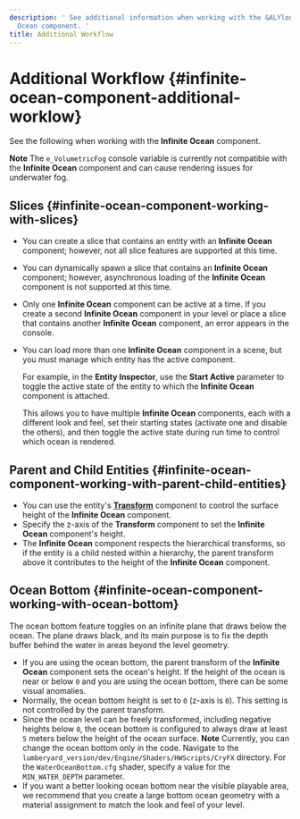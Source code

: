 ```yaml
---
description: ' See additional information when working with the &ALYlong; Infinite
  Ocean component. '
title: Additional Workflow
---
```

# Additional Workflow {#infinite-ocean-component-additional-worklow}

See the following when working with the **Infinite Ocean** component\.

**Note**
The `e_VolumetricFog` console variable is currently not compatible with the **Infinite Ocean** component and can cause rendering issues for underwater fog\.

## Slices {#infinite-ocean-component-working-with-slices}
+ You can create a slice that contains an entity with an **Infinite Ocean** component; however, not all slice features are supported at this time\.
+ You can dynamically spawn a slice that contains an **Infinite Ocean** component; however, asynchronous loading of the **Infinite Ocean** component is not supported at this time\.
+ Only one **Infinite Ocean** component can be active at a time\. If you create a second **Infinite Ocean** component in your level or place a slice that contains another **Infinite Ocean** component, an error appears in the console\.
+ You can load more than one **Infinite Ocean** component in a scene, but you must manage which entity has the active component\.

  For example, in the **Entity Inspector**, use the **Start Active** parameter to toggle the active state of the entity to which the **Infinite Ocean** component is attached\.

  This allows you to have multiple **Infinite Ocean** components, each with a different look and feel, set their starting states \(activate one and disable the others\), and then toggle the active state during run time to control which ocean is rendered\.

## Parent and Child Entities {#infinite-ocean-component-working-with-parent-child-entities}
+ You can use the entity's **[Transform](/docs/userguide/components/transform.md)** component to control the surface height of the **Infinite Ocean** component\.
+ Specify the z\-axis of the **Transform** component to set the **Infinite Ocean** component's height\.
+ The **Infinite Ocean** component respects the hierarchical transforms, so if the entity is a child nested within a hierarchy, the parent transform above it contributes to the height of the **Infinite Ocean** component\.

## Ocean Bottom {#infinite-ocean-component-working-with-ocean-bottom}

The ocean bottom feature toggles on an infinite plane that draws below the ocean\. The plane draws black, and its main purpose is to fix the depth buffer behind the water in areas beyond the level geometry\.
+ If you are using the ocean bottom, the parent transform of the **Infinite Ocean** component sets the ocean's height\. If the height of the ocean is near or below `0` and you are using the ocean bottom, there can be some visual anomalies\.
+ Normally, the ocean bottom height is set to `0` \(z\-axis is `0`\)\. This setting is not controlled by the parent transform\.
+ Since the ocean level can be freely transformed, including negative heights below `0`, the ocean bottom is configured to always draw at least `5` meters below the height of the ocean surface\.
**Note**
Currently, you can change the ocean bottom only in the code\.
Navigate to the `lumberyard_version/dev/Engine/Shaders/HWScripts/CryFX` directory\.
For the `WaterOceanBottom.cfg` shader, specify a value for the `MIN_WATER_DEPTH` parameter\.
+ If you want a better looking ocean bottom near the visible playable area, we recommend that you create a large bottom ocean geometry with a material assignment to match the look and feel of your level\.